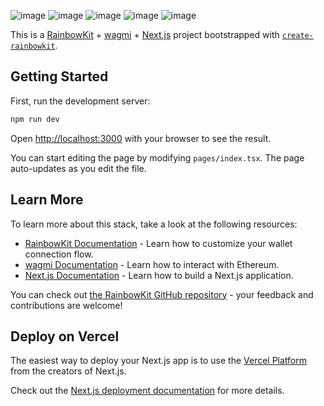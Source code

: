 ![image](https://user-images.githubusercontent.com/45846424/225300331-7c2b1b75-a8bc-42d9-8d3b-d1b139c073d5.png)
![image](https://user-images.githubusercontent.com/45846424/225300453-132f7dca-50e2-4886-8e69-506e4b8c16ef.png)
![image](https://user-images.githubusercontent.com/45846424/225300486-8979e407-3c32-443e-8fc5-2d3aceb0e7f1.png)
![image](https://user-images.githubusercontent.com/45846424/225300522-a45f74a7-123f-4345-876f-0d01a911434a.png)
![image](https://user-images.githubusercontent.com/45846424/225300620-46605a4e-4180-4685-b9f2-059d751c2843.png)

This is a [RainbowKit](https://rainbowkit.com) + [wagmi](https://wagmi.sh) + [Next.js](https://nextjs.org/) project bootstrapped with [`create-rainbowkit`](https://github.com/rainbow-me/rainbowkit/tree/main/packages/create-rainbowkit).

## Getting Started

First, run the development server:

```bash
npm run dev
```

Open [http://localhost:3000](http://localhost:3000) with your browser to see the result.

You can start editing the page by modifying `pages/index.tsx`. The page auto-updates as you edit the file.

## Learn More

To learn more about this stack, take a look at the following resources:

- [RainbowKit Documentation](https://rainbowkit.com) - Learn how to customize your wallet connection flow.
- [wagmi Documentation](https://wagmi.sh) - Learn how to interact with Ethereum.
- [Next.js Documentation](https://nextjs.org/docs) - Learn how to build a Next.js application.

You can check out [the RainbowKit GitHub repository](https://github.com/rainbow-me/rainbowkit) - your feedback and contributions are welcome!

## Deploy on Vercel

The easiest way to deploy your Next.js app is to use the [Vercel Platform](https://vercel.com/new?utm_medium=default-template&filter=next.js&utm_source=create-next-app&utm_campaign=create-next-app-readme) from the creators of Next.js.

Check out the [Next.js deployment documentation](https://nextjs.org/docs/deployment) for more details.
